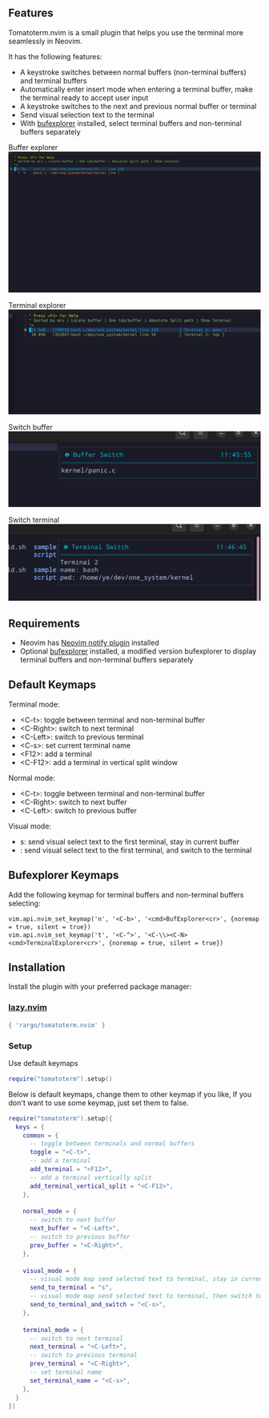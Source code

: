 ## Features

Tomatoterm.nvim is a small plugin that helps you use the terminal more seamlessly in Neovim.

It has the following features:

- A keystroke switches between normal buffers (non-terminal buffers) and terminal buffers
- Automatically enter insert mode when entering a terminal buffer, make the terminal ready to accept user input
- A keystroke switches to the next and previous normal buffer or terminal
- Send visual selection text to the terminal
- With [bufexplorer](https://github.com/rargo/bufexplorer) installed, select terminal buffers and non-terminal buffers separately

Buffer explorer  
![](assets/tomatoterm_bufexplorer.png)

Terminal explorer  
![](assets/tomatoterm_terminalexplorer.png)

Switch buffer  
![](assets/tomatoterm_nextbuffer.png)

Switch terminal  
![](assets/tomatoterm_nextterminal.png)

## Requirements

- Neovim has [Neovim notify plugin](https://github.com/rcarriga/nvim-notify) installed
- Optional [bufexplorer](https://github.com/rargo/bufexplorer) installed, a modified version bufexplorer to display terminal buffers and non-terminal buffers separately

## Default Keymaps

Terminal mode:

- <C-t\>:  toggle between terminal and non-terminal buffer
- <C-Right\>:  switch to next terminal
- <C-Left\>:  switch to previous terminal
- <C-s\>:  set current terminal name
- <F12\>:  add a terminal
- <C-F12\>:  add a terminal in vertical split window

Normal mode:

- <C-t\>:  toggle between terminal and non-terminal buffer
- <C-Right\>:  switch to next buffer
- <C-Left\>:  switch to previous buffer

Visual mode:

- s: send visual select text to the first terminal, stay in current buffer
- <C-s>: send visual select text to the first terminal, and switch to the terminal

## Bufexplorer Keymaps

Add the following keymap for terminal buffers and non-terminal buffers selecting:

```
vim.api.nvim_set_keymap('n', '<C-b>', '<cmd>BufExplorer<cr>', {noremap = true, silent = true})
vim.api.nvim_set_keymap('t', '<C-^>', '<C-\\><C-N><cmd>TerminalExplorer<cr>', {noremap = true, silent = true})
```

## Installation

Install the plugin with your preferred package manager:

### [lazy.nvim](https://github.com/folke/lazy.nvim)

```lua
{ 'rargo/tomatoterm.nvim' }
```

### Setup

Use default keymaps
```lua
require("tomatoterm").setup()
```

Below is default keymaps, change them to other keymap if you like,
If you don't want to use some keymap, just set them to false.

```lua
require("tomatoterm").setup({
  keys = {
    common = {
      -- toggle between terminals and normal buffers
      toggle = "<C-t>",
      -- add a terminal
      add_terminal = "<F12>",
      -- add a terminal vertically split
      add_terminal_vertical_split = "<C-F12>",
    },

    normal_mode = {
      -- switch to next buffer
      next_buffer = "<C-Left>",
      -- switch to previous buffer
      prev_buffer = "<C-Right>",
    },

    visual_mode = {
      -- visual mode map send selected text to terminal, stay in current buffer
      send_to_terminal = "s", 
      -- visual mode map send selected text to terminal, then switch to that terminal
      send_to_terminal_and_switch = "<C-s>",
    },

    terminal_mode = {
      -- switch to next terminal
      next_terminal = "<C-Left>",
      -- switch to previous terminal
      prev_terminal = "<C-Right>",
      -- set terminal name
      set_terminal_name = "<C-s>",
    },
  }
})
```
